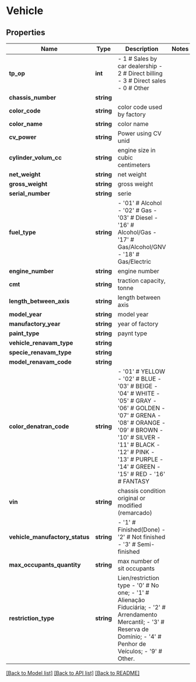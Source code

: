 # Vehicle

## Properties
Name | Type | Description | Notes
------------ | ------------- | ------------- | -------------
**tp_op** | **int** | - 1 # Sales by car dealership - 2 # Direct billing - 3 # Direct sales - 0 # Other | 
**chassis_number** | **string** |  | 
**color_code** | **string** | color code used by factory | 
**color_name** | **string** | color name | 
**cv_power** | **string** | Power using CV unid | 
**cylinder_volum_cc** | **string** | engine size in cubic centimeters | 
**net_weight** | **string** | net weight | 
**gross_weight** | **string** | gross weight | 
**serial_number** | **string** | serie | 
**fuel_type** | **string** | - &#39;01&#39; # Alcohol - &#39;02&#39; # Gas - &#39;03&#39; # Diesel - &#39;16&#39; # Alcohol/Gas - &#39;17&#39; # Gas/Alcohol/GNV - &#39;18&#39; # Gas/Electric | 
**engine_number** | **string** | engine number | 
**cmt** | **string** | traction capacity, tonne | 
**length_between_axis** | **string** | length between axis | 
**model_year** | **string** | model year | 
**manufactory_year** | **string** | year of factory | 
**paint_type** | **string** | paynt type | 
**vehicle_renavam_type** | **string** |  | 
**specie_renavam_type** | **string** |  | 
**model_renavam_code** | **string** |  | 
**color_denatran_code** | **string** | - &#39;01&#39; # YELLOW - &#39;02&#39; # BLUE - &#39;03&#39; # BEIGE - &#39;04&#39; # WHITE - &#39;05&#39; # GRAY - &#39;06&#39; # GOLDEN - &#39;07&#39; # GRENA - &#39;08&#39; # ORANGE - &#39;09&#39; # BROWN - &#39;10&#39; # SILVER - &#39;11&#39; # BLACK - &#39;12&#39; # PINK - &#39;13&#39; # PURPLE - &#39;14&#39; # GREEN - &#39;15&#39; # RED - &#39;16&#39; # FANTASY | 
**vin** | **string** | chassis condition original or modified (remarcado) | 
**vehicle_manufactory_status** | **string** | - &#39;1&#39; # Finished(Done) - &#39;2&#39; # Not finished - &#39;3&#39; # Semi-finished | 
**max_occupants_quantity** | **string** | max number of sit occupants | 
**restriction_type** | **string** | Lien/restriction type - &#39;0&#39; # No one; - &#39;1&#39; # Alienação Fiduciária; - &#39;2&#39; # Arrendamento Mercantil; - &#39;3&#39; # Reserva de Domínio; - &#39;4&#39; # Penhor de Veículos; - &#39;9&#39; # Other. | 

[[Back to Model list]](../README.md#documentation-for-models) [[Back to API list]](../README.md#documentation-for-api-endpoints) [[Back to README]](../README.md)


